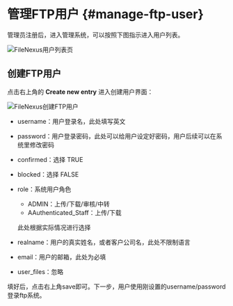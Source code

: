 # 管理FTP用户 {#manage-ftp-user}

管理员注册后，进入管理系统，可以按照下图指示进入用户列表。

![FileNexus用户列表页](/user-list.png)


## 创建FTP用户

点击右上角的 **Create new entry** 进入创建用户界面：

![FileNexus创建FTP用户](/user-add.jpg)

- username：用户登录名，此处填写英文
- password：用户登录密码，此处可以给用户设定好密码，用户后续可以在系统里修改密码
- confirmed：选择 TRUE
- blocked：选择 FALSE
- role：系统用户角色
    - ADMIN：上传/下载/审核/中转
    - AAuthenticated_Staff：上传/下载

    此处根据实际情况进行选择
- realname：用户的真实姓名，或者客户公司名，此处不限制语言
- email：用户的邮箱，此处为必填
- user_files：忽略

填好后，点击右上角save即可。下一步，用户使用刚设置的username/password登录ftp系统。
